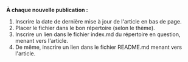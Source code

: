 **À chaque nouvelle publication :**
1. Inscrire la date de dernière mise à jour de l'article en bas de page.
2. Placer le fichier dans le bon répertoire (selon le thème).
3. Inscrire un lien dans le fichier index.md du répertoire en question, menant vers l'article.
4. De même, inscrire un lien dans le fichier README.md menant vers l'article.

